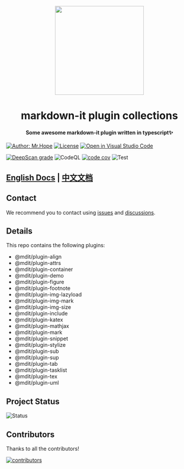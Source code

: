 <!-- markdownlint-disable -->
<p align="center">
  <img width="240" src="https://mdit-plugins.github.io/logo.svg" style="text-align: center;">
</p>
<h1 align="center">markdown-it plugin collections</h1>
<h4 align="center">Some awesome markdown-it plugin written in typescript✨</h4>

[![Author: Mr.Hope](https://img.shields.io/badge/Author-Mr.Hope-blue.svg?style=for-the-badge)](https://mister-hope.com)
[![License](https://img.shields.io/npm/l/@mdit/plugin-align.svg?style=for-the-badge)](https://github.com/mdit-plugins/mdit-plugins/blob/main/LICENSE)
[![Open in Visual Studio Code](https://img.shields.io/badge/-open%20in%20vscode-blue?style=for-the-badge&logo=visualstudiocode)](https://open.vscode.dev/mdit-plugins/mdit-plugins)

<!-- markdownlint-restore -->

[![DeepScan grade](https://deepscan.io/api/teams/15982/projects/23409/branches/708702/badge/grade.svg)](https://deepscan.io/dashboard#view=project&tid=15982&pid=23409&bid=708702)
![CodeQL](https://github.com/mdit-plugins/mdit-plugins/actions/workflows/codeql.yml/badge.svg)
[![code cov](https://codecov.io/gh/mdit-plugins/mdit-plugins/branch/main/graph/badge.svg?token=TNYMbGlxQ9)](https://codecov.io/gh/mdit-plugins/mdit-plugins)
![Test](https://github.com/mdit-plugins/mdit-plugins/actions/workflows/test.yml/badge.svg)

## [English Docs](https://mdit-plugins.github.io/) | [中文文档](https://mdit-plugins.github.io/zh/)

## Contact

We recommend you to contact using [issues](https://github.com/mdit-plugins/mdit-plugins/issues) and [discussions](https://github.com/mdit-plugins/mdit-plugins/discussions).

## Details

This repo contains the following plugins:

- @mdit/plugin-align
- @mdit/plugin-attrs
- @mdit/plugin-container
- @mdit/plugin-demo
- @mdit/plugin-figure
- @mdit/plugin-footnote
- @mdit/plugin-img-lazyload
- @mdit/plugin-img-mark
- @mdit/plugin-img-size
- @mdit/plugin-include
- @mdit/plugin-katex
- @mdit/plugin-mathjax
- @mdit/plugin-mark
- @mdit/plugin-snippet
- @mdit/plugin-stylize
- @mdit/plugin-sub
- @mdit/plugin-sup
- @mdit/plugin-tab
- @mdit/plugin-tasklist
- @mdit/plugin-tex
- @mdit/plugin-uml

## Project Status

![Status](https://repobeats.axiom.co/api/embed/a63b6210b8f2053edd09af67807977c2f1bff5b8.svg)

## Contributors

Thanks to all the contributors!

[![contributors](https://contrib.rocks/image?repo=mdit-plugins/mdit-plugins)](https://github.com/mdit-plugins/mdit-plugins/graphs/contributors)
